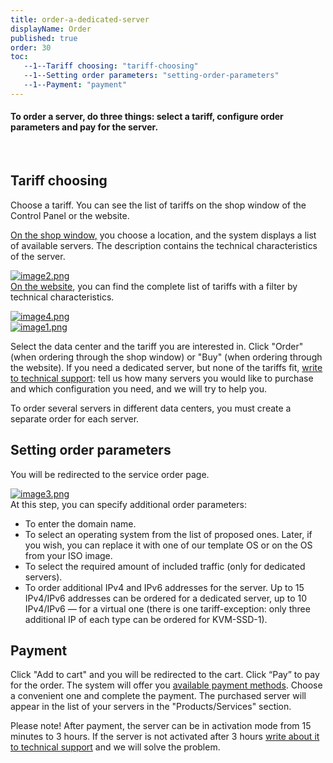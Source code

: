 ```yaml
---
title: order-a-dedicated-server
displayName: Order
published: true
order: 30
toc:
   --1--Tariff choosing: "tariff-choosing"
   --1--Setting order parameters: "setting-order-parameters"
   --1--Payment: "payment"
---
```

#### To order a server, do three things: select a tariff, configure order parameters and pay for the server.

 

Tariff choosing
---------------

Choose a tariff. You can see the list of tariffs on the shop window of the Control Panel or the website.

[On the shop window](https://hosting.gcorelabs.com/billmgr)[,](https://translate.google.com/translate?hl=ru&prev=_t&sl=ru&tl=en&u=https://hosting.gcorelabs.com/billmgr) you choose a location, and the system displays a list of available servers. The description contains the technical characteristics of the server.

[<img src="https://support.gcore.com/hc/article_attachments/360020051097/image2.png" alt="image2.png">](https://support.gcorelabs.com/hc/article_attachments/360020051097/image2.png)  
[On the website](https://gcorelabs.com/hosting/), you can find the complete list of tariffs with a filter by technical characteristics.

[<img src="https://support.gcore.com/hc/article_attachments/360020155818/image4.png" alt="image4.png">](https://support.gcorelabs.com/hc/article_attachments/360020155818/image4.png)  
[<img src="https://support.gcore.com/hc/article_attachments/360020155778/image1.png" alt="image1.png">](https://support.gcorelabs.com/hc/article_attachments/360020155778/image1.png)

Select the data center and the tariff you are interested in. Click "Order" (when ordering through the shop window) or "Buy" (when ordering through the website). If you need a dedicated server, but none of the tariffs fit, [write to technical support](https://support.gcorelabs.com/hc/en-us/articles/115003753885): tell us how many servers you would like to purchase and which configuration you need, and we will try to help you.

To order several servers in different data centers, you must create a separate order for each server.

Setting order parameters
------------------------

You will be redirected to the service order page.

[<img src="https://support.gcore.com/hc/article_attachments/360020155798/image3.png" alt="image3.png">](https://support.gcorelabs.com/hc/article_attachments/360020155798/image3.png)  
At this step, you can specify additional order parameters:

*   To enter the domain name.
*   To select an operating system from the list of proposed ones. Later, if you wish, you can replace it with one of our template OS or on the OS from your ISO image.
*   To select the required amount of included traffic (only for dedicated servers).    
*   To order additional IPv4 and IPv6 addresses for the server. Up to 15 IPv4/IPv6 addresses can be ordered for a dedicated server, up to 10 IPv4/IPv6 — for a virtual one (there is one tariff-exception: only three additional IP of each type can be ordered for KVM-SSD-1).

Payment
-------

Click "Add to cart" and you will be redirected to the cart. Click “Pay” to pay for the order. The system will offer you [available payment methods](https://support.gcorelabs.com/hc/en-us/articles/115003758909). Choose a convenient one and complete the payment. The purchased server will appear in the list of your servers in the "Products/Services" section.

Please note! After payment, the server can be in activation mode from 15 minutes to 3 hours. If the server is not activated after 3 hours [write about it to technical support](https://support.gcorelabs.com/hc/en-us/articles/115003753885) and we will solve the problem.